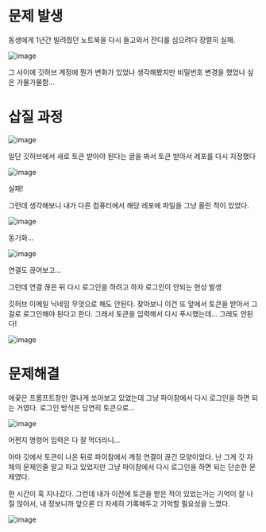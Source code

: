 # 문제 발생

동생에게 1년간 빌려줬던 노트북을 다시 들고와서 잔디를 심으려다 장렬히 실패.

![image](https://user-images.githubusercontent.com/49031232/149354161-2dd03b05-0e6c-4f0b-8709-dbf66103b1da.png)

그 사이에 깃허브 계정에 뭔가 변화가 있었나 생각해봤지만 비밀번호 변경을 했었나 싶은 가물가물함...

# 삽질 과정
![image](https://user-images.githubusercontent.com/49031232/149354737-4e5124c7-1239-44a7-882f-7aeb92ea45e8.png)

일단 깃허브에서 새로 토큰 받아야 된다는 글을 봐서 토큰 받아서 레포를 다시 지정했다

![image](https://user-images.githubusercontent.com/49031232/149354935-fec64d22-e179-457e-967c-0655c25bac2a.png)

실패!

그런데 생각해보니 내가 다른 컴퓨터에서 해당 레포에 파일을 그냥 올린 적이 있었다.

![image](https://user-images.githubusercontent.com/49031232/149356108-7f1ced35-8391-4661-bf12-c784fe214168.png)

동기화...

![image](https://user-images.githubusercontent.com/49031232/149358988-20772ec5-a88c-445d-879f-489b87404dd1.png)

연결도 끊어보고...

그런데 연결 끊은 뒤 다시 로그인을 하려고 하자 로그인이 안되는 현상 발생

깃허브 이메일 닉네임 무엇으로 해도 안된다.
찾아보니 이건 또 앞에서 토큰을 받아서 그걸로 로그인해야 된다고 한다.
그래서 토큰을 입력해서 다시 푸시했는데... 그래도 안된다!


![image](https://user-images.githubusercontent.com/49031232/149362973-c0e82b2f-316c-4ab8-b4e1-aadd609ffcf7.png)

# 문제해결

애꿎은 프롬프트창만 열나게 쏘아보고 있었는데 그냥 파이참에서 다시 로그인을 하면 되는 거였다. 로그인 방식은 당연히 토큰으로...

![image](https://user-images.githubusercontent.com/49031232/149363371-47b4a590-f5db-4b78-b735-c935121641a3.png)

어쩐지 명령어 입력은 다 잘 먹더라니...

아마 깃에서 토큰이 나온 뒤로 파이참에서 계정 연결이 끊긴 모양이었다. 난 그게 깃 자체의 문제인줄 알고 파고 있었지만 그냥 파이참에서 다시 로그인을 하면 되는 단순한 문제였다.

한 시간이 훅 지나갔다. 그런데 내가 이전에 토큰을 받은 적이 있었는가는 기억이 잘 나질 않아서, 내 정보니까 앞으론 더 자세히 기록해두고 기억할 필요성을 느꼈다.

![image](https://user-images.githubusercontent.com/49031232/149363664-ad70e81c-a9b5-4927-81c6-438f7ec66118.png)
